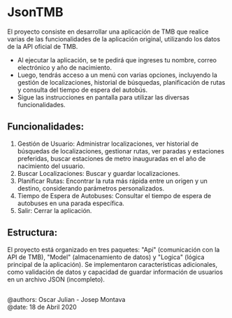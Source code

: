 # JsonTMB
El proyecto consiste en desarrollar una aplicación de TMB que realice varias de las funcionalidades de la aplicación original, utilizando los datos de la API oficial de TMB. 
- Al ejecutar la aplicación, se te pedirá que ingreses tu nombre, correo electrónico y año de nacimiento.
- Luego, tendrás acceso a un menú con varias opciones, incluyendo la gestión de localizaciones, historial de búsquedas, planificación de rutas y consulta del tiempo de espera del autobús.
- Sigue las instrucciones en pantalla para utilizar las diversas funcionalidades.

## Funcionalidades:
1. Gestión de Usuario: Administrar localizaciones, ver historial de búsquedas de localizaciones, gestionar rutas, ver paradas y estaciones preferidas, buscar estaciones de metro inauguradas en el año de nacimiento del usuario.
2. Buscar Localizaciones: Buscar y guardar localizaciones.
3. Planificar Rutas: Encontrar la ruta más rápida entre un origen y un destino, considerando parámetros personalizados.
4. Tiempo de Espera de Autobuses: Consultar el tiempo de espera de autobuses en una parada específica.
5. Salir: Cerrar la aplicación.

## Estructura:
El proyecto está organizado en tres paquetes: "Api" (comunicación con la API de TMB), "Model" (almacenamiento de datos) y "Logica" (lógica principal de la aplicación). Se implementaron características adicionales, como validación de datos y capacidad de guardar información de usuarios en un archivo JSON (incompleto).
##
@authors: Oscar Julian - Josep Montava   
@date: 18 de Abril 2020  
